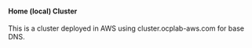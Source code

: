 #### Home (local) Cluster

This is a cluster deployed in AWS using cluster.ocplab-aws.com for base DNS.
